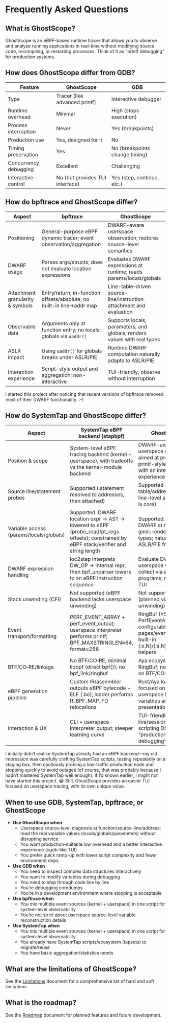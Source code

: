 # Frequently Asked Questions

## What is GhostScope?

GhostScope is an eBPF-based runtime tracer that allows you to observe and analyze running applications in real-time without modifying source code, recompiling, or restarting processes. Think of it as "printf debugging" for production systems.

## How does GhostScope differ from GDB?

| Feature | GhostScope | GDB |
|---------|------------|-----|
| Type | Tracer (like advanced printf) | Interactive debugger |
| Runtime overhead | Minimal | High (stops execution) |
| Process interruption | Never | Yes (breakpoints) |
| Production use | Yes, designed for it | No |
| Timing preservation | Yes | No (breakpoints change timing) |
| Concurrency debugging | Excellent | Challenging |
| Interactive control | No (but provides TUI interface) | Yes (step, continue, etc.) |

## How do bpftrace and GhostScope differ?

| Aspect | bpftrace | GhostScope |
|---|---|---|
| Positioning | General-purpose eBPF dynamic tracer; event observation/aggregation | DWARF-aware userspace observation; restores source-level semantics |
| DWARF usage | Parses args/structs; does not evaluate location expressions | Evaluates DWARF expressions at runtime; reads params/locals/globals |
| Attachment granularity & symbols | Entry/return, in-function offsets/absolute; no built-in line→addr map | Line-table–driven source-line/instruction attachment and evaluation |
| Observable data | Arguments only at function entry; no locals; globals via `uaddr()` | Supports locals, parameters, and globals; renders values with real types |
| ASLR impact | Using `uaddr()` for globals breaks under ASLR/PIE | Runtime DWARF computation naturally adapts to ASLR/PIE |
| Interaction experience | Script-style output and aggregation; non-interactive | TUI-friendly, observe without interruption |

I started this project after noticing that recent versions of bpftrace removed most of their DWARF functionality. :-)

## How do SystemTap and GhostScope differ?

| Aspect | SystemTap eBPF backend (stapbpf) | GhostScope |
|---|---|---|
| Position & scope | System-level eBPF tracing backend (kernel + userspace), with tradeoffs vs the kernel-module backend | DWARF-aware userspace observation aimed at production printf-style debugging with an interactive experience |
| Source line/statement probes | Supported (.statement resolved to addresses, then attached) | Supported (line table/address/function; line-level attachment is core) |
| Variable access (params/locals/globals) | Supported. DWARF location expr → AST → lowered to eBPF (probe_read/pt_regs offsets); constrained by eBPF stack/verifier and string length | Supported. Evaluate DWARF at runtime with gimli; render by real types; naturally ASLR/PIE friendly |
| DWARF expression handling | loc2stap interprets DW_OP → internal repr, then bpf_unparser lowers to an eBPF instruction sequence | Evaluate DWARF in userspace with gimli; collect via eBPF programs; render in TUI |
| Stack unwinding (CFI) | Not supported (eBPF backend lacks userspace unwinding) | Not supported (planned via .eh_frame unwinding) |
| Event transport/formatting | PERF_EVENT_ARRAY + perf_event_output; userspace interpreter performs printf; BPF_MAXSTRINGLEN≈64, format≈256 | RingBuf (≥5.8) or PerfEventArray; configurable pages/event size; built-in {:x.N}/{:s.N}/{:p} dump helpers |
| BTF/CO‑RE/linkage | No BTF/CO‑RE; minimal libbpf (direct bpf()); no bpf_link/ringbuf | Aya ecosystem, prefer RingBuf; not centered on BTF/CO‑RE |
| eBPF generation pipeline | Custom IR/assembler outputs eBPF bytecode + ELF (.bo); loader performs R_BPF_MAP_FD relocations | Rust/Aya loader; focused on reading userspace DWARF variables and presentation |
| Interaction & UX | CLI + userspace interpreter output; steeper learning curve | TUI-friendly; live/session logs and a scripting DSL; close to “production printf debugging” |

I initially didn’t realize SystemTap already had an eBPF backend—my old impression was carefully crafting SystemTap scripts, testing repeatedly on a staging box, then cautiously probing a low-traffic production node and stopping quickly to avoid outages (of course, that was probably because I hadn’t mastered SystemTap well enough). If I’d known earlier, I might not have started this project. 😂 Still, GhostScope provides an easier TUI focused on userspace tracing, with its own unique value.

## When to use GDB, SystemTap, bpftrace, or GhostScope

- **Use GhostScope when**
  - Userspace source-level diagnosis at function/source-line/address; read the real variable values (locals/globals/parameters) without disrupting service
  - You want production-suitable low overhead and a better interactive experience (cgdb-like TUI)
  - You prefer quick ramp-up with lower script complexity and fewer environment deps
- **Use GDB when**
  - You need to inspect complex data structures interactively
  - You want to modify variables during debugging
  - You need to step through code line by line
  - You’re debugging coredumps
  - You’re in a development environment where stopping is acceptable
- **Use bpftrace when**
  - You mix multiple event sources (kernel + userspace) in one script for system-level observability
  - You’re not strict about userspace source-level variable reconstruction details
- **Use SystemTap when**
  - You mix multiple event sources (kernel + userspace) in one script for system-level observability
  - You already have SystemTap scripts/ecosystem (tapsets) to migrate/reuse
  - You have basic aggregation/statistics needs

## What are the limitations of GhostScope?

See the [Limitations](limitations.md) document for a comprehensive list of hard and soft limitations.

## What is the roadmap?

See the [Roadmap](roadmap.md) document for planned features and future development.
